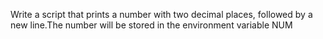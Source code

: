 Write a script that prints a number with two decimal places, followed by a new line.The number will be stored in the environment variable NUM
